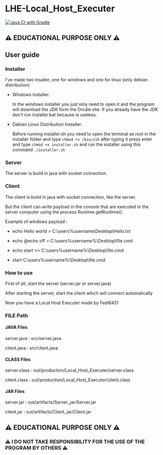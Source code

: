 # LHE-Local_Host_Executer
[![Java CI with Gradle](https://github.com/Fedi6431/LHE-Local_Host_Executer/actions/workflows/gradle.yml/badge.svg)](https://github.com/Fedi6431/LHE-Local_Host_Executer/actions/workflows/gradle.yml)
## ⚠ EDUCATIONAL PURPOSE ONLY ⚠ 
## User guide
### Installer
I've made two insaller, one for windows and one for linux (only debian distribution)
- Windows installer:
  
    In the windows installer you just only need to open it and the program will download the JDK form the Orcale site. If you already have the JDK don't run installer.bat because is useless.
- Debian Linux Distribution Installer:
  
   Before running installer.sh you need to open the terminal as root in the installer folder and type ```chmod +x /bin/zsh``` after typing it press enter and type ``chmod +x installer.sh`` and run the installer using this command ``./installer.sh``
### Server
The server is build in java with socket connection.

### Client
The client is build in java with socket connection, like the server.

But the client can write payload in the console that are executed in the server computer using the process Runtime.getRuntime()

Example of windows payload :

- echo Hello world > C:\users\%username\Desktop\Hello.txt 

- echo @echo off > C:\users\%username%\Desktop\file.cmd 

- echo start >> C:\users\%username%\Desktop\file.cmd    

- start C:\users\%username%\Desktop\file.cmd

### How to use
First of all, start the server (server.jar or server.java)

After starting the server, start the client which will connect automatically

Now you have a Local Host Executer made by Fedi6431

### FILE Path

#### JAVA Files
server.java : src/server.java

client.java : src/client.java

#### CLASS Files
server.class : out/production/Local_Host_Executer/server.class

client.class : out/production/Local_Host_Executer/client.class

#### JAR Files
server.jar : out/artifacts/Server_jar/Server.jar

client.jar : out/artifacts/Client_jar/Client.jar

## ⚠ EDUCATIONAL PURPOSE ONLY ⚠ 
### ⚠ I DO NOT TAKE RESPONSIBILITY FOR THE USE OF THE PROGRAM BY OTHERS ⚠
